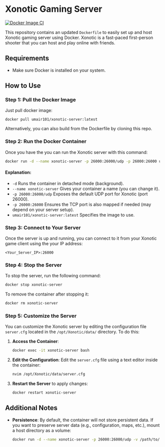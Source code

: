 
# Xonotic Gaming Server 
[![Docker Image CI](https://github.com/Umair-khurshid/Xonotic-Server/actions/workflows/docker-image.yml/badge.svg)](https://github.com/Umair-khurshid/Xonotic-Server/actions/workflows/docker-image.yml)

This repository contains an updated `Dockerfile` to easily set up and host Xonotic gaming server using Docker. Xonotic is a fast-paced first-person shooter that you can host and play online with friends.

## Requirements

- Make sure Docker is installed on your system.
  
## How to Use

### Step 1: Pull the Docker Image

Just pull docker image:

```
docker pull umair101/xonotic-server:latest
```
Alternatively, you can also build from the Dockerfile by cloning this repo.

### Step 2: Run the Docker Container

Once you have the you can run the Xonotic server with this command:

```bash
docker run -d --name xonotic-server -p 26000:26000/udp -p 26000:26000 umair101/xonotic-server:latest
```
#### Explanation:
- `-d` Runs the container in detached mode (background).
- `--name xonotic-server` Gives your container a name (you can change it).
- `-p 26000:26000/udp` Exposes the default UDP port for Xonotic (port 26000).
- `-p 26000:26000` Ensures the TCP port is also mapped if needed (may depend on your server setup).
- `umair101/xonotic-server:latest` Specifies the image to use.

### Step 3: Connect to Your Server

Once the server is up and running, you can connect to it from your Xonotic game client using the your IP address:

```
<Your_Server_IP>:26000
```

### Step 4: Stop the Server

To stop the server, run the following command:

```bash
docker stop xonotic-server
```

To remove the container after stopping it:

```bash
docker rm xonotic-server
```

### Step 5: Customize the Server

You can customize the Xonotic server by editing the configuration file `server.cfg` located in the `/opt/Xonotic/data/` directory. To do this:

1. **Access the Container**:
   ```bash
   docker exec -it xonotic-server bash
   ```

2. **Edit the Configuration**:
   Edit the `server.cfg` file using a text editor inside the container:
   ```bash
   nvim /opt/Xonotic/data/server.cfg
   ```

3. **Restart the Server** to apply changes:
   ```bash
   docker restart xonotic-server
   ```

## Additional Notes

- **Persistence**:
 By default, the container will not store persistent data. If you want to preserve server data (e.g., configuration, maps, etc.), mount a host directory as a volume:
  ```bash
  docker run -d --name xonotic-server -p 26000:26000/udp -v /path/to/your/server/data:/opt/Xonotic/data xonotic-server
  ```


